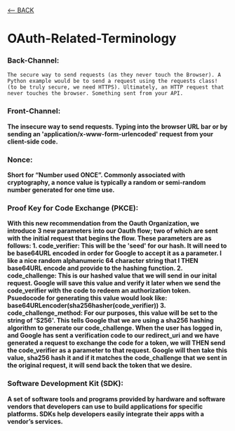 [<-- BACK](https://github.com/bkieselEducational/OAuth-Central)
# OAuth-Related-Terminology
### Back-Channel:
`The secure way to send requests (as they never touch the Browser). A Python example would be to send a request using the requests class! (to be truly secure, we need HTTPS). Ultimately, an HTTP request that never touches the browser. Something sent from your API.`

### Front-Channel:
**The insecure way to send requests. Typing into the browser URL bar or by sending an 'application/x-www-form-urlencoded' request from your client-side code.**

### Nonce:
**Short for “Number used ONCE”. Commonly associated with cryptography, a nonce value is typically a random or semi-random number generated for one time use.**

### Proof Key for Code Exchange (PKCE):
**With this new recommendation from the Oauth Organization, we introduce 3 new parameters into our Oauth flow; two of which are sent with the initial request that begins the flow. These parameters are as follows: 1. code_verifier: This will be the 'seed' for our hash. It will need to be base64URL encoded in order for Google to accept it as a parameter. I like a nice random alphanumeric 64 character string that I THEN base64URL encode and provide to the hashing function. 2. code_challenge: This is our hashed value that we will send in our inital request. Google will save this value and verify it later when we send the code_verifier with the code to redeem an authorization token. Psuedocode for generating this value would look like: base64URLencoder(sha256hasher(code_verifier)) 3. code_challenge_method: For our purposes, this value will be set to the string of 'S256'. This tells Google that we are using a sha256 hashing algorithm to generate our code_challenge. When the user has logged in, and Google has sent a verification code to our redirect_uri and we have generated a request to exchange the code for a token, we will THEN send the code_verifier as a parameter to that request. Google will then take this value, sha256 hash it and if it matches the code_challenge that we sent in the original request, it will send back the token that we desire.**

### Software Development Kit (SDK):
**A set of software tools and programs provided by hardware and software vendors that developers can use to build applications for specific platforms. SDKs help developers easily integrate their apps with a vendor’s services.**
